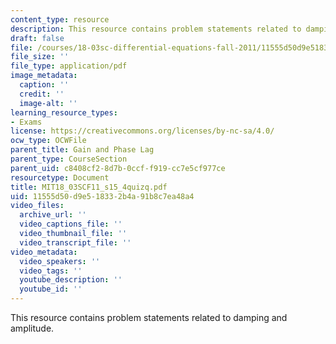 ```yaml
---
content_type: resource
description: This resource contains problem statements related to damping and amplitude.
draft: false
file: /courses/18-03sc-differential-equations-fall-2011/11555d50d9e518332b4a91b8c7ea48a4_MIT18_03SCF11_s15_4quizq.pdf
file_size: ''
file_type: application/pdf
image_metadata:
  caption: ''
  credit: ''
  image-alt: ''
learning_resource_types:
- Exams
license: https://creativecommons.org/licenses/by-nc-sa/4.0/
ocw_type: OCWFile
parent_title: Gain and Phase Lag
parent_type: CourseSection
parent_uid: c8408cf2-8d7b-0ccf-f919-cc7e5cf977ce
resourcetype: Document
title: MIT18_03SCF11_s15_4quizq.pdf
uid: 11555d50-d9e5-1833-2b4a-91b8c7ea48a4
video_files:
  archive_url: ''
  video_captions_file: ''
  video_thumbnail_file: ''
  video_transcript_file: ''
video_metadata:
  video_speakers: ''
  video_tags: ''
  youtube_description: ''
  youtube_id: ''
---
```

This resource contains problem statements related to damping and amplitude.